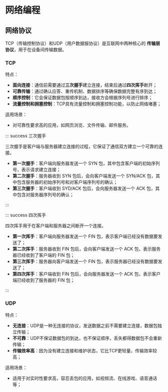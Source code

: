 # 网络编程

## 网络协议

TCP（传输控制协议）和UDP（用户数据报协议）是互联网中两种核心的 **传输层协议**，用于在设备间传输数据。

### TCP

特点：

- **面向连接**：通信前需要通过**三次握手**建立连接，结束后通过**四次挥手**断开；
- **可靠传输**：通过确认应答、重传机制、数据排序等确保数据完整有序到达；
- **顺序控制**：它会保证数据包按顺序到达，接收方会根据序列号进行排序；
- **流量控制和拥塞控制**：TCP具有流量控制和拥塞控制功能，以防止网络堵塞；

适用场景：

- 对可靠性要求高的应用，如网页浏览、文件传输、邮件服务。



::: success 三次握手

三次握手是客户端与服务器建立连接的过程，它保证了通信双方建立一个可靠的连接。

- **第一次握手**：客户端向服务器发送一个 SYN 包，其中包含客户端的初始序列号，表示请求建立连接；
- **第二次握手**：服务器收到 SYN 包后，会向客户端发送一个 SYN/ACK 包，其中包含服务器的初始序列号和对客户端序列号的确认；
- **第三次握手**：客户端收到 SYD/ACK 包后，会向服务器发送一个 ACK 包，其中包含对服务器序列号的确认；

:::

::: success 四次挥手

四次挥手用于在客户端和服务器之间断开一个连接。

- **第一次挥手**：客户端向服务器发送一个 FIN 包，表示客户端已经没有数据要发送了；
- **第二次挥手**：服务器收到 FIN 包后，会向客户端发送一个 ACK 包，表示服务器已经收到了客户端的 FIN 包；
- **第三次挥手**：服务器向客户端发送一个 FIN 包，表示服务器已经没有数据要发送了；
- **第四次挥手**：客户端收到 FIN 包后，会向服务器发送一个 ACK 包，表示客户端已经收到了服务器的 FIN 包；

:::



### UDP

特点：

- **无连接**：UDP是一种无连接的协议，发送数据之前不需要建立连接，数据包独立传输；
- **不可靠**：UDP不保证数据包的到达，也不保证顺序，丢失都得数据包不会重新传输；
- **传输效率高**：因为没有建立连接和维护状态，它比TCP更轻量，传输效率较高；

适用场景：

- 适用于对实时性要求高，容忍丢包的应用，如视频流、在线游戏、语音通话等；







